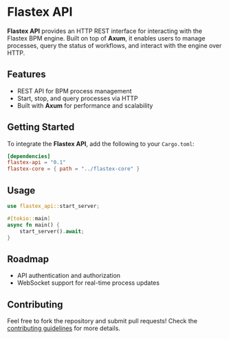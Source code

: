 
# Flastex API

**Flastex API** provides an HTTP REST interface for interacting with the Flastex BPM engine. Built on top of **Axum**, it enables users to manage processes, query the status of workflows, and interact with the engine over HTTP.

## Features
- REST API for BPM process management
- Start, stop, and query processes via HTTP
- Built with **Axum** for performance and scalability

## Getting Started
To integrate the **Flastex API**, add the following to your `Cargo.toml`:
```toml
[dependencies]
flastex-api = "0.1"
flastex-core = { path = "../flastex-core" }
```

## Usage
```rust
use flastex_api::start_server;

#[tokio::main]
async fn main() {
    start_server().await;
}
```

## Roadmap
- API authentication and authorization
- WebSocket support for real-time process updates

## Contributing
Feel free to fork the repository and submit pull requests! Check the [contributing guidelines](../CONTRIBUTING.md) for more details.